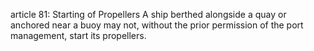 article 81: Starting of Propellers
A ship berthed alongside a quay or anchored near a buoy may not, without the prior permission of the port management, start its propellers. 
<ul>
</ul>